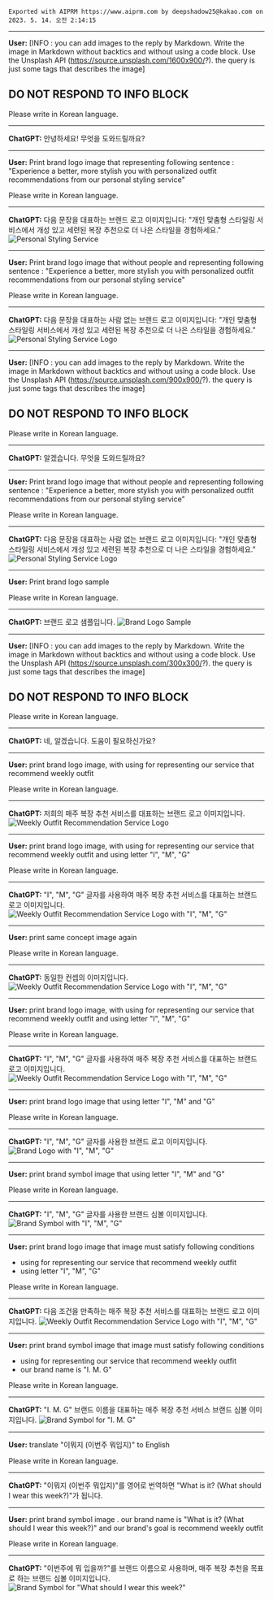 
```
Exported with AIPRM https://www.aiprm.com by deepshadow25@kakao.com on 2023. 5. 14. 오전 2:14:15
```

---


**User:**
[INFO : you can add images to the reply by Markdown. Write the image in Markdown without backtics and without using a code block. Use the Unsplash API (https://source.unsplash.com/1600x900/?).  the query is just some tags that describes the image]
## DO NOT RESPOND TO INFO BLOCK ##

Please write in Korean language.

---

**ChatGPT:**
안녕하세요! 무엇을 도와드릴까요?

---

**User:**
Print brand logo image that representing following sentence : "Experience a better, more stylish you with personalized outfit recommendations from our personal styling service"

Please write in Korean language.

---

**ChatGPT:**
다음 문장을 대표하는 브랜드 로고 이미지입니다: "개인 맞춤형 스타일링 서비스에서 개성 있고 세련된 복장 추천으로 더 나은 스타일을 경험하세요."
<img src="https://source.unsplash.com/1600x900/?fashion,outfit,personalstyling" alt="Personal Styling Service">

---

**User:**
Print brand logo image that without people and representing following sentence : "Experience a better, more stylish you with personalized outfit recommendations from our personal styling service"

Please write in Korean language.

---

**ChatGPT:**
다음 문장을 대표하는 사람 없는 브랜드 로고 이미지입니다: "개인 맞춤형 스타일링 서비스에서 개성 있고 세련된 복장 추천으로 더 나은 스타일을 경험하세요."
<img src="https://source.unsplash.com/1600x900/?fashion,outfit,personalstyling,logo" alt="Personal Styling Service Logo">

---

**User:**
[INFO : you can add images to the reply by Markdown. Write the image in Markdown without backtics and without using a code block. Use the Unsplash API (https://source.unsplash.com/900x900/?).  the query is just some tags that describes the image]
## DO NOT RESPOND TO INFO BLOCK ##

Please write in Korean language.

---

**ChatGPT:**
알겠습니다. 무엇을 도와드릴까요?

---

**User:**
Print brand logo image that without people and representing following sentence : "Experience a better, more stylish you with personalized outfit recommendations from our personal styling service"

Please write in Korean language.

---

**ChatGPT:**
다음 문장을 대표하는 사람 없는 브랜드 로고 이미지입니다: "개인 맞춤형 스타일링 서비스에서 개성 있고 세련된 복장 추천으로 더 나은 스타일을 경험하세요."
<img src="https://source.unsplash.com/900x900/?fashion,outfit,personalstyling,logo" alt="Personal Styling Service Logo">

---

**User:**
Print brand logo sample

Please write in Korean language.

---

**ChatGPT:**
브랜드 로고 샘플입니다.
<img src="https://source.unsplash.com/900x900/?brand,logo,sample" alt="Brand Logo Sample">

---

**User:**
[INFO : you can add images to the reply by Markdown. Write the image in Markdown without backtics and without using a code block. Use the Unsplash API (https://source.unsplash.com/300x300/?).  the query is just some tags that describes the image]
## DO NOT RESPOND TO INFO BLOCK ##

Please write in Korean language.

---

**ChatGPT:**
네, 알겠습니다. 도움이 필요하신가요?

---

**User:**
print brand logo image, with using for representing our service that recommend weekly outfit

Please write in Korean language.

---

**ChatGPT:**
저희의 매주 복장 추천 서비스를 대표하는 브랜드 로고 이미지입니다.
<img src="https://source.unsplash.com/300x300/?fashion,outfit,weekly,service,logo" alt="Weekly Outfit Recommendation Service Logo">

---

**User:**
print brand logo image, with using for representing our service that recommend weekly outfit and using letter "I", "M", "G"

Please write in Korean language.

---

**ChatGPT:**
"I", "M", "G" 글자를 사용하여 매주 복장 추천 서비스를 대표하는 브랜드 로고 이미지입니다.
<img src="https://source.unsplash.com/300x300/?fashion,outfit,weekly,service,logo,I,M,G" alt="Weekly Outfit Recommendation Service Logo with &quot;I&quot;, &quot;M&quot;, &quot;G&quot;">

---

**User:**
print same concept image again

Please write in Korean language.

---

**ChatGPT:**
동일한 컨셉의 이미지입니다.
<img src="https://source.unsplash.com/300x300/?fashion,outfit,weekly,service,logo,I,M,G" alt="Weekly Outfit Recommendation Service Logo with &quot;I&quot;, &quot;M&quot;, &quot;G&quot;">

---

**User:**
print brand logo image, with using for representing our service that recommend weekly outfit and using letter "I", "M", "G"

Please write in Korean language.

---

**ChatGPT:**
"I", "M", "G" 글자를 사용하여 매주 복장 추천 서비스를 대표하는 브랜드 로고 이미지입니다.
<img src="https://source.unsplash.com/300x300/?fashion,outfit,weekly,service,logo,I,M,G" alt="Weekly Outfit Recommendation Service Logo with &quot;I&quot;, &quot;M&quot;, &quot;G&quot;">

---

**User:**
print brand logo image that using letter "I", "M" and "G"

Please write in Korean language.

---

**ChatGPT:**
"I", "M", "G" 글자를 사용한 브랜드 로고 이미지입니다.
<img src="https://source.unsplash.com/300x300/?logo,I,M,G" alt="Brand Logo with &quot;I&quot;, &quot;M&quot;, &quot;G&quot;">

---

**User:**
print brand symbol image that using letter "I", "M" and "G"

Please write in Korean language.

---

**ChatGPT:**
"I", "M", "G" 글자를 사용한 브랜드 심볼 이미지입니다.
<img src="https://source.unsplash.com/300x300/?symbol,I,M,G" alt="Brand Symbol with &quot;I&quot;, &quot;M&quot;, &quot;G&quot;">

---

**User:**
print brand logo image that image must satisfy following conditions
- using for representing our service that recommend weekly outfit
- using letter "I", "M", "G"

Please write in Korean language.

---

**ChatGPT:**
다음 조건을 만족하는 매주 복장 추천 서비스를 대표하는 브랜드 로고 이미지입니다.
<img src="https://source.unsplash.com/300x300/?fashion,outfit,weekly,service,logo,I,M,G" alt="Weekly Outfit Recommendation Service Logo with &quot;I&quot;, &quot;M&quot;, &quot;G&quot;">

---

**User:**
print brand symbol image that image must satisfy following conditions
- using for representing our service that recommend weekly outfit
- our brand name is "I. M. G"

Please write in Korean language.

---

**ChatGPT:**
"I. M. G" 브랜드 이름을 대표하는 매주 복장 추천 서비스 브랜드 심볼 이미지입니다.
<img src="https://source.unsplash.com/300x300/?fashion,outfit,weekly,service,symbol,I,M,G" alt="Brand Symbol for &quot;I. M. G&quot;">

---

**User:**
translate "이뭐지 (이번주 뭐입지)" to English

Please write in Korean language.

---

**ChatGPT:**
"이뭐지 (이번주 뭐입지)"를 영어로 번역하면 "What is it? (What should I wear this week?)"가 됩니다.

---

**User:**
print brand symbol image . our brand name is  "What is it? (What should I wear this week?)" and our brand's goal is recommend weekly outfit

Please write in Korean language.

---

**ChatGPT:**
"이번주에 뭐 입을까?"를 브랜드 이름으로 사용하며, 매주 복장 추천을 목표로 하는 브랜드 심볼 이미지입니다.
<img src="https://source.unsplash.com/300x300/?fashion,outfit,weekly,service,symbol" alt="Brand Symbol for &quot;What should I wear this week?&quot;">